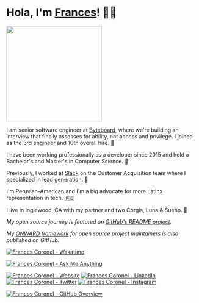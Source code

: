 # Hola, I'm [Frances](https://francescoronel.com)! 🍓🍫

<img width="250" src="https://user-images.githubusercontent.com/4284691/187105470-49c5c520-b307-4a06-9965-5d8fe8763965.png">

I am senior software engineer at [Byteboard](https://byteboard.dev), where we're building an interview that finally assesses for ability, not access and privilege. I joined as the 3rd engineer and 10th overall hire. 💼

I have been working professionally as a developer since 2015 and hold a Bachelor's and Master's in Computer Science. 📖

Previously, I worked at [Slack](https://slack.com) on the Customer Acquisition team where I specialized in lead generation. 🌱

I'm Peruvian-American and I'm a big advocate for more Latinx representation in tech. 🇵🇪

I live in Inglewood, CA with my partner and two Corgis, Luna & Sueño. 🐾

*My open source journey is featured on [GitHub's README project](https://github.com/readme/stories/frances-coronel).*

*My [ONWARD framework](https://github.com/readme/guides/onward-maintainer-framework) for open source project maintainers is also published on GitHub.*

<!-- [![Frances Coronel - Follow on Twitter](https://img.shields.io/twitter/follow/FrancesCoronel?logo=twitter&style=for-the-badge&color=blue)](https://twitter.com/FrancesCoronel) -->

[![Frances Coronel - Wakatime](https://wakatime.com/badge/user/3c657641-ecb4-45cf-8af1-26ec2a51c881.svg?style=for-the-badge)](https://wakatime.com/@francescoronel)

[![Frances Coronel - Ask Me Anything](https://img.shields.io/static/v1?label=GitHub%20Discussions&message=Ask%20Me%20Anything&color=green&style=for-the-badge&logo=github&logoColor=white)](https://github.com/FrancesCoronel/FrancesCoronel/discussions/categories/ask-me-anything)

<!-- [![Frances Coronel - GitHub - Profile Views](https://komarev.com/ghpvc/?username=FrancesCoronel&label=Profile+Views&style=for-the-badge&color=yellow)](https://github.com/FrancesCoronel?tab=repositories&sort=stargazers) [![Frances Coronel - Follow on GitHub](https://img.shields.io/github/followers/francescoronel?logo=github&style=for-the-badge&color=black)](https://github.com/francescoronel?tab=followers) -->

[![Frances Coronel - Website](https://img.shields.io/badge/Website-3b5998?style=for-the-badge&logo=wordpress&logoColor=white&color=blue)](https://francescoronel.com) [![Frances Coronel - LinkedIn](https://img.shields.io/badge/-LinkedIn-0e76a8?style=for-the-badge&logo=Linkedin&logoColor=white)](https://linkedin.com/in/francescoronel) [![Frances Coronel - Twitter](https://img.shields.io/badge/-Twitter-00acee?style=for-the-badge&logo=Twitter&logoColor=white)](https://twitter.com/FrancesCoronel) [![Frances Coronel - Instagram](https://img.shields.io/badge/-Instagram-e4405f?style=for-the-badge&logo=Instagram&logoColor=white)](https://instagram.com/francesvcoronel/) 

[![Frances Coronel - GitHub Overview](https://github-readme-stats.vercel.app/api?username=francescoronel&show_icons=true&theme=vue-dark&locale=en)](https://github.com/FrancesCoronel?tab=repositories&sort=stargazers)
